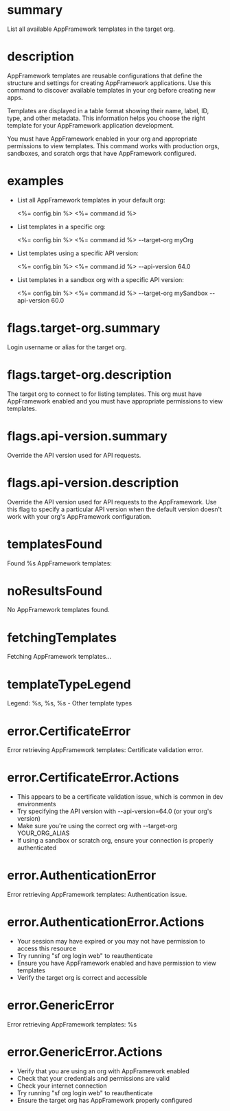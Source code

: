 # summary

List all available AppFramework templates in the target org.

# description

AppFramework templates are reusable configurations that define the structure and settings for creating AppFramework applications. Use this command to discover available templates in your org before creating new apps.

Templates are displayed in a table format showing their name, label, ID, type, and other metadata. This information helps you choose the right template for your AppFramework application development.

You must have AppFramework enabled in your org and appropriate permissions to view templates. This command works with production orgs, sandboxes, and scratch orgs that have AppFramework configured.

# examples

- List all AppFramework templates in your default org:

  <%= config.bin %> <%= command.id %>

- List templates in a specific org:

  <%= config.bin %> <%= command.id %> --target-org myOrg

- List templates using a specific API version:

  <%= config.bin %> <%= command.id %> --api-version 64.0

- List templates in a sandbox org with a specific API version:

  <%= config.bin %> <%= command.id %> --target-org mySandbox --api-version 60.0

# flags.target-org.summary

Login username or alias for the target org.

# flags.target-org.description

The target org to connect to for listing templates. This org must have AppFramework enabled and you must have appropriate permissions to view templates.

# flags.api-version.summary

Override the API version used for API requests.

# flags.api-version.description

Override the API version used for API requests to the AppFramework. Use this flag to specify a particular API version when the default version doesn't work with your org's AppFramework configuration.

# templatesFound

Found %s AppFramework templates:

# noResultsFound

No AppFramework templates found.

# fetchingTemplates

Fetching AppFramework templates...

# templateTypeLegend

Legend: %s, %s, %s - Other template types

# error.CertificateError

Error retrieving AppFramework templates: Certificate validation error.

# error.CertificateError.Actions

- This appears to be a certificate validation issue, which is common in dev environments
- Try specifying the API version with --api-version=64.0 (or your org's version)
- Make sure you're using the correct org with --target-org YOUR_ORG_ALIAS
- If using a sandbox or scratch org, ensure your connection is properly authenticated

# error.AuthenticationError

Error retrieving AppFramework templates: Authentication issue.

# error.AuthenticationError.Actions

- Your session may have expired or you may not have permission to access this resource
- Try running "sf org login web" to reauthenticate
- Ensure you have AppFramework enabled and have permission to view templates
- Verify the target org is correct and accessible

# error.GenericError

Error retrieving AppFramework templates: %s

# error.GenericError.Actions

- Verify that you are using an org with AppFramework enabled
- Check that your credentials and permissions are valid
- Check your internet connection
- Try running "sf org login web" to reauthenticate
- Ensure the target org has AppFramework properly configured
